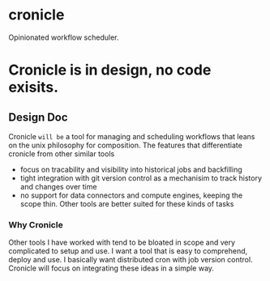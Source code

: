 # cronicle
Opinionated workflow scheduler.

# Cronicle is in design, no code exisits.


Design Doc
----------

Cronicle `will be` a tool for managing and scheduling workflows that leans on the unix philosophy for composition. The features that differentiate cronicle from other similar tools
* focus on tracability and visibility into historical jobs and backfilling
* tight integration with git version control as a mechanisim to track history and changes over time
* no support for data connectors and compute engines, keeping the scope thin. Other tools are better suited for these kinds of tasks


### Why Cronicle
  Other tools I have worked with tend to be bloated in scope and very complicated to setup and use. I want a tool that is easy to comprehend, deploy and use. I basically want distributed cron with job version control. Cronicle will focus on integrating these ideas in a simple way.
